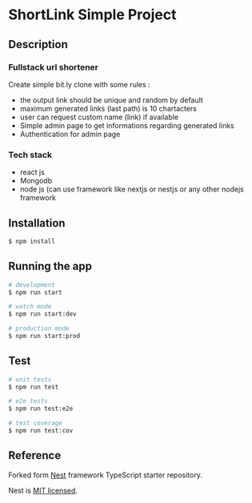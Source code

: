 # ShortLink Simple Project

## Description
### Fullstack url shortener

Create simple bit.ly clone with some rules :

- the output link should be unique and random by default
- maximum generated links (last path) is 10 chartacters
- user can request custom name (link) if available
- Simple admin page to get informations regarding generated links
- Authentication for admin page

### Tech stack

- react js
- Mongodb
- node js (can use framework like nextjs or nestjs or any other nodejs framework

## Installation

```bash
$ npm install
```

## Running the app

```bash
# development
$ npm run start

# watch mode
$ npm run start:dev

# production mode
$ npm run start:prod
```

## Test

```bash
# unit tests
$ npm run test

# e2e tests
$ npm run test:e2e

# test coverage
$ npm run test:cov
```

## Reference
Forked form [Nest](https://github.com/nestjs/nest) framework TypeScript starter repository.

  Nest is [MIT licensed](https://github.com/nestjs/nest/blob/master/LICENSE).
